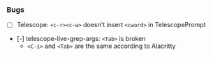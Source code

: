### Bugs

* [ ] Telescope: `<c-r><c-w>` doesn't insert `<cword>` in TelescopePrompt
* [-] telescope-live-grep-args: `<Tab>` is broken
    * `<C-i>` and `<Tab>` are the same according to Alacritty

